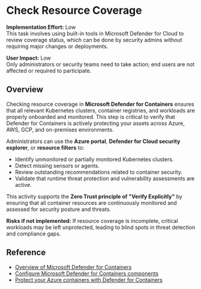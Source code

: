 # Check Resource Coverage

**Implementation Effort:** Low  
This task involves using built-in tools in Microsoft Defender for Cloud to review coverage status, which can be done by security admins without requiring major changes or deployments.

**User Impact:** Low  
Only administrators or security teams need to take action; end users are not affected or required to participate.

## Overview

Checking resource coverage in **Microsoft Defender for Containers** ensures that all relevant Kubernetes clusters, container registries, and workloads are properly onboarded and monitored. This step is critical to verify that Defender for Containers is actively protecting your assets across Azure, AWS, GCP, and on-premises environments.

Administrators can use the **Azure portal**, **Defender for Cloud security explorer**, or **resource filters** to:

- Identify unmonitored or partially monitored Kubernetes clusters.
- Detect missing sensors or agents.
- Review outstanding recommendations related to container security.
- Validate that runtime threat protection and vulnerability assessments are active.

This activity supports the **Zero Trust principle of "Verify Explicitly"** by ensuring that all container resources are continuously monitored and assessed for security posture and threats.

**Risks if not implemented:** If resource coverage is incomplete, critical workloads may be left unprotected, leading to blind spots in threat detection and compliance gaps.

## Reference

- [Overview of Microsoft Defender for Containers](https://learn.microsoft.com/en-us/azure/defender-for-cloud/defender-for-containers-introduction)  
- [Configure Microsoft Defender for Containers components](https://learn.microsoft.com/en-us/azure/defender-for-cloud/defender-for-containers-enable)  
- [Protect your Azure containers with Defender for Containers](https://learn.microsoft.com/en-us/azure/defender-for-cloud/tutorial-enable-containers-azure)

